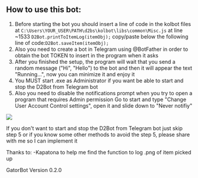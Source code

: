 ## How to use this bot:

1. Before starting the bot you should insert a line of code in the kolbot files at
`C:\Users\YOUR_USER\PATH\d2bs\kolbot\libs\common\Misc.js` at line ~1533 `D2Bot.printToItemLog(itemObj);` copy/paste below the following line of code:`D2Bot.saveItem(itemObj);`
2. Also you need to create a bot in Telegram using @BotFather in order to obtain the bot TOKEN to insert in the program when it asks
3. After you finished the setup, the program will wait that you send a random message ("Hi", "Hello") to the bot and then it will appear the text "Running...", now you can minimize it and enjoy it
4. You MUST start .exe as Administrator if you want be able to start and stop the D2Bot from Telegram bot
5. Also you need to disable the notifications prompt when you try to open a program that requires Admin permission
Go to start and type "Change User Account Control settings", open it and slide down to "Never notifiy"

![](https://i.imgur.com/XaNyR3J.png)

If you don't want to start and stop the D2Bot from Telegram bot just skip step 5 or if you know some other methods to avoid the step 5, please share with me so I can implement it

Thanks to:
-Kapatona to help me find the function to log .png of item picked up

GatorBot Version 0.2.0
